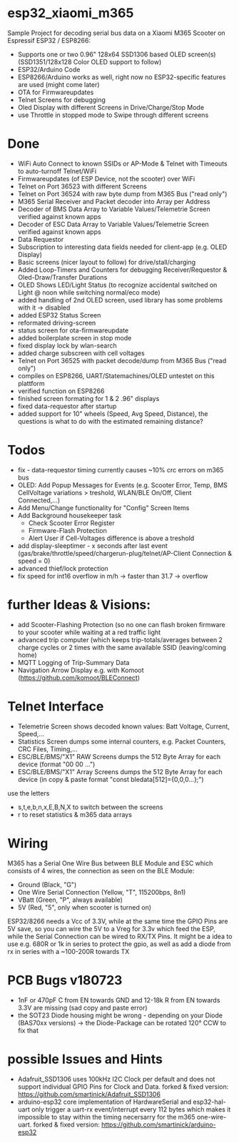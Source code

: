 # esp32_xiaomi_m365
Sample Project for decoding serial bus data on a Xiaomi M365 Scooter on Espressif ESP32 / ESP8266:
- Supports one or two 0.96" 128x64 SSD1306 based OLED screen(s) (SSD1351/128x128 Color OLED support to follow)
- ESP32/Arduino Code
- ESP8266/Arduino works as well, right now no ESP32-specific features are used (might come later)
- OTA for Firmwareupdates
- Telnet Screens for debugging
- Oled Display with different Screens in Drive/Charge/Stop Mode
- use Throttle in stopped mode to Swipe through different screens

# Done
- WiFi Auto Connect to known SSIDs or AP-Mode & Telnet with Timeouts to auto-turnoff Telnet/WiFi
- Firmwareupdates (of ESP Device, not the scooter) over WiFi
- Telnet on Port 36523 with different Screens
- Telnet on Port 36524 with raw byte dump from M365 Bus ("read only")
- M365 Serial Receiver and Packet decoder into Array per Address
- Decoder of BMS Data Array to Variable Values/Telemetrie Screen verified against known apps
- Decoder of ESC Data Array to Variable Values/Telemetrie Screen verified against known apps
- Data Requestor
- Subscription to interesting data fields needed for client-app (e.g. OLED Display)
- Basic screens (nicer layout to follow) for drive/stall/charging
- Added Loop-Timers and Counters for debugging Receiver/Requestor & Oled-Draw/Transfer Durations
- OLED Shows LED/Light Status (to recognize accidental switched on Light @ noon while switching normal/eco mode)
- added handling of 2nd OLED screen, used library has some problems with it -> disabled
- added ESP32 Status Screen
- reformated driving-screen
- status screen for ota-firmwareupdate
- added boilerplate screen in stop mode
- fixed display lock by wlan-search
- added charge subscreen with cell voltages
- Telnet on Port 36525 with packet decode/dump from M365 Bus ("read only")
- compiles on ESP8266, UART/Statemachines/OLED untestet on this plattform
- verified function on ESP8266
- finished screen formating for 1 & 2 .96" displays
- fixed data-requestor after startup
- added support for 10" wheels (Speed, Avg Speed, Distance), the questions is what to do with the estimated remaining distance?

# Todos
 - fix - data-requestor timing currently causes ~10% crc errors on m365 bus
 - OLED: Add Popup Messages for Events (e.g. Scooter Error, Temp, BMS CellVoltage variations > treshold, WLAN/BLE On/Off, Client Connected,...)
 - Add Menu/Change functionality for "Config" Screen Items
 - Add Background housekeeper task 
   - Check Scooter Error Register
   - Firmware-Flash Protection
   - Alert User if Cell-Voltages difference is above a treshold
 - add display-sleeptimer - x seconds after last event (gas/brake/throttle/speed/chargerun-plug/telnet/AP-Client Connection & speed = 0)
 - advanced thief/lock protection
 - fix speed for int16 overflow in m/h -> faster than 31.7 -> overflow

# further Ideas & Visions:
 - add Scooter-Flashing Protection (so no one can flash broken firmware to your scooter while waiting at a red traffic light
 - advanced trip computer (which keeps trip-totals/averages between 2 charge cycles or 2 times with the same available SSID (leaving/coming home)
 - MQTT Logging of Trip-Summary Data
 - Navigation Arrow Display e.g. with Komoot (https://github.com/komoot/BLEConnect)
 
# Telnet Interface
 - Telemetrie Screen shows decoded known values: Batt Voltage, Current, Speed,... 
 - Statistics Screen dumps some internal counters, e.g. Packet Counters, CRC Files, Timing,...
 - ESC/BLE/BMS/"X1" RAW Screens dumps the 512 Byte Array for each device (format "00 00 ...")
 - ESC/BLE/BMS/"X1" Array Screens dumps the 512 Byte Array for each device (in copy & paste format "const bledata[512]={0,0,0...};")

use the letters
 - s,t,e,b,n,x,E,B,N,X to switch between the screens
 - r to reset statistics & m365 data arrays

# Wiring
M365 has a Serial One Wire Bus between BLE Module and ESC which consists of 4 wires, the connection as seen on the BLE Module:
- Ground  (Black, "G")
- One Wire Serial Connection (Yellow, "T", 115200bps, 8n1)
- VBatt (Green, "P", always available)
- 5V (Red, "5", only when scooter is turned on)

ESP32/8266 needs a Vcc of 3.3V, while at the same time the GPIO Pins are 5V save, so you can wire the 5V to a Vreg for 3.3v which feed the ESP, while the Serial Connection can be wired to RX/TX Pins.
It might be a idea to use e.g. 680R or 1k in series to protect the gpio, as well as add a diode from rx in series with a ~100-200R towards TX

# PCB Bugs v180723
 - 1nF or 470pF C from EN towards GND and 12-18k R from EN towards 3.3V are missing (sad copy and paste error)
 - the SOT23 Diode housing might be wrong - depending on your Diode (BAS70xx versions) -> the Diode-Package can be rotated 120° CCW to fix that

# possible Issues and Hints
 - Adafruit_SSD1306 uses 100kHz I2C Clock per default and does not support individual GPIO Pins for Clock and Data. forked & fixed version: https://github.com/smartinick/Adafruit_SSD1306
 - arduino-esp32 core implementation of HardwareSerial and esp32-hal-uart only trigger a uart-rx event/interrupt every 112 bytes which makes it impossible to stay within the timing necersarry for the m365 one-wire-uart. forked & fixed version: https://github.com/smartinick/arduino-esp32
